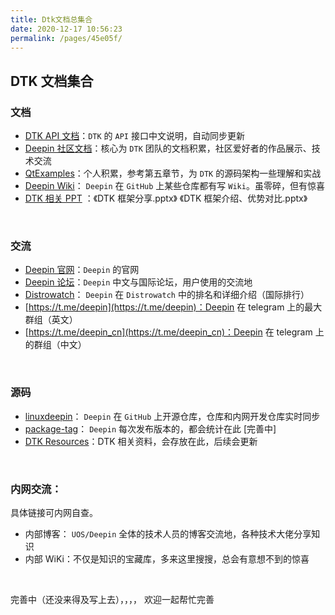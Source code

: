 ```yaml
---
title: Dtk文档总集合
date: 2020-12-17 10:56:23
permalink: /pages/45e05f/
---
```




## DTK 文档集合

### 文档

- [DTK API 文档](https://linuxdeepin.github.io/dtk/)：`DTK` 的 `API` 接口中文说明，自动同步更新
- [Deepin 社区文档](http://linuxdeepin.github.io/docs)：核心为 `DTK` 团队的文档积累，社区爱好者的作品展示、技术交流
- [QtExamples](https://github.com/xmuli/QtExamples)：个人积累，参考第五章节，为 `DTK` 的源码架构一些理解和实战
- [Deepin Wiki](https://github.com/linuxdeepin/developer-center/wiki)： `Deepin` 在 `GitHub` 上某些仓库都有写 `Wiki`。虽零碎，但有惊喜
-  [DTK 相关 PPT](https://github.com/linuxdeepin/docs/tree/master/Resources/DTK) ：《DTK 框架分享.pptx》 《DTK 框架介绍、优势对比.pptx》

<br>

### 交流

- [Deepin 官网](https://www.deepin.org/zh/)：`Deepin` 的官网
- [Deepin 论坛](https://bbs.deepin.org/)：`Deepin` 中文与国际论坛，用户使用的交流地
- [Distrowatch](https://distrowatch.com/table.php?distribution=deepin)： `Deepin` 在 `Distrowatch` 中的排名和详细介绍（国际排行）
- [https://t.me/deepin](https://t.me/deepin)：Deepin 在 telegram 上的最大群组（英文）
- [https://t.me/deepin_cn](https://t.me/deepin_cn)：Deepin 在 telegram 上的群组（中文）

<br>

### 源码

- [linuxdeepin](https://github.com/linuxdeepin)： `Deepin` 在 `GitHub` 上开源仓库，仓库和内网开发仓库实时同步
- [package-tag](https://github.com/linuxdeepin/package-tag/tree/master/packages-tag-version)： `Deepin` 每次发布版本的，都会统计在此 [完善中]
- [DTK Resources](https://github.com/linuxdeepin/docs/tree/master/Resources/DTK)：DTK 相关资料，会存放在此，后续会更新

<br>

### 内网交流：

具体链接可内网自查。

- 内部博客： `UOS/Deepin` 全体的技术人员的博客交流地，各种技术大佬分享知识
- 内部 WiKi：不仅是知识的宝藏库，多来这里搜搜，总会有意想不到的惊喜

<br>



完善中（还没来得及写上去），，，， 欢迎一起帮忙完善
